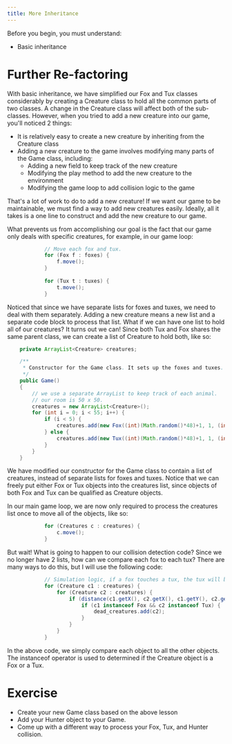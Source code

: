 ```yaml
---
title: More Inheritance
---
```

Before you begin, you must understand:

* Basic inheritance

# Further Re-factoring

With basic inheritance, we have simplified our Fox and Tux classes considerably by creating a Creature class to hold all the common parts of two classes. A change in the Creature class will affect both of the sub-classes. However, when you tried to add a new creature into our game, you'll noticed 2 things:

* It is relatively easy to create a new creature by inheriting from the Creature class
* Adding a new creature to the game involves modifying many parts of the Game class, including:
    * Adding a new field to keep track of the new creature
    * Modifying the play method to add the new creature to the environment
    * Modifying the game loop to add collision logic to the game

That's a lot of work to do to add a new creature! If we want our game to be maintainable, we must find a way to add new creatures easily. Ideally, all it takes is a one line to construct and add the new creature to our game.

What prevents us from accomplishing our goal is the fact that our game only deals with specific creatures, for example, in our game loop:

```java
            // Move each fox and tux.
            for (Fox f : foxes) {
                f.move();
            }
            
            for (Tux t : tuxes) {
                t.move();
            }
```

Noticed that since we have separate lists for foxes and tuxes, we need to deal with them separately. Adding a new creature means a new list and a separate code block to process that list. What if we can have one list to hold all of our creatures? It turns out we can! Since both Tux and Fox shares the same parent class, we can create a list of Creature to hold both, like so:

```java
    private ArrayList<Creature> creatures;

    /**
     * Constructor for the Game class. It sets up the foxes and tuxes.
     */
    public Game()
    {
        // we use a separate ArrayList to keep track of each animal. 
        // our room is 50 x 50.
        creatures = new ArrayList<Creature>();
        for (int i = 0; i < 55; i++) {
            if (i < 5) {
                creatures.add(new Fox((int)(Math.random()*48)+1, 1, (int)(Math.random()*48)+1));        
            } else {
                creatures.add(new Tux((int)(Math.random()*48)+1, 1, (int)(Math.random()*48)+1));
            }
        }
    }
```

We have modified our constructor for the Game class to contain a list of creatures, instead of separate lists for foxes and tuxes. Notice that we can freely put either Fox or Tux objects into the creatures list, since objects of both Fox and Tux can be qualified as Creature objects.

In our main game loop, we are now only required to process the creatures list once to move all of the objects, like so:

```java
            for (Creatures c : creatures) {
                c.move();
            }
```

But wait! What is going to happen to our collision detection code? Since we no longer have 2 lists, how can we compare each fox to each tux? There are many ways to do this, but I will use the following code:

```java
            // Simulation logic, if a fox touches a tux, the tux will be dead.
            for (Creature c1 : creatures) {
                for (Creature c2 : creatures) {                    
                    if (distance(c1.getX(), c2.getX(), c1.getY(), c2.getY(), c1.getZ(), c2.getZ()) < c1.getScale()+c2.getScale()) {
                        if (c1 instanceof Fox && c2 instanceof Tux) {
                            dead_creatures.add(c2);
                        }
                    }
                }
            }
```

In the above code, we simply compare each object to all the other objects. The instanceof operator is used to determined if the Creature object is a Fox or a Tux.

# Exercise

* Create your new Game class based on the above lesson
* Add your Hunter object to your Game.
* Come up with a different way to process your Fox, Tux, and Hunter collision.

